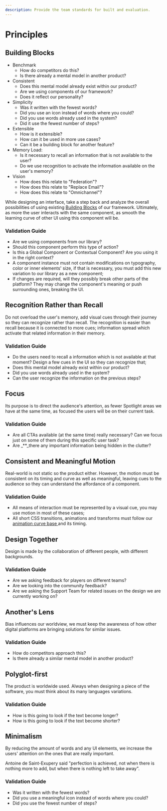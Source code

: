 ```yaml
---
description: Provide the team standards for built and evaluation.
---
```


# Principles

## Building Blocks

* Benchmark
  * How do competitors do this?
  * Is there already a mental model in another product?
* Consistent
  * Does this mental model already exist within our product?
  * Are we using components of our framework?
  * Does it reflect our personality?
* Simplicity
  * Was it written with the fewest words?
  * Did you use an icon instead of words where you could?
  * Did you use words already used in the system?
  * Did it use the fewest number of steps?
* Extensible
  * How is it extensible?
  * How can it be used in more use cases?
  * Can it be a building block for another feature?
* Memory Load:
  * Is it necessary to recall an information that is not available to the user?
  * Do we use recognition to activate the information available on the user's memory?
* Vision
  * How does this relate to "Federation"?
  * How does this relate to "Replace Email"?
  * How does this relate to "Omnichannel"?

While designing an interface, take a step back and analyze the overall possibilities of using existing [Building Blocks](rules/building-blocks-framework.md) of our framework. Ultimately, as more the user interacts with the same component, as smooth the learning curve of other UI using this component will be.

### Validation Guide

* Are we using components from our library?
* Should this component perform this type of action?
* Is this a Global Component or Contextual Component? Are you using it in the right context?
* A component instance must not contain modifications on typography, color or inner elements' size, if that is necessary, you must add this new variation to our library as a new component;
* If changes are required, will they possibly break other parts of the platform? They may change the component's meaning or push surrounding ones, breaking the UI.

## Recognition Rather than Recall

Do not overload the user's memory, add visual cues through their journey so they can recognize rather than recall. The recognition is easier than recall because it is connected to more cues; information spread which activate that related information in their memory.

### Validation Guide

* Do the users need to recall a information which is not available at that moment? Design a few cues in the UI so they can recognize that;
* Does this mental model already exist within our product?
* Did you use words already used in the system?
* Can the user recognize the information on the previous steps?

## Focus

Its purpose is to direct the audience's attention, as fewer Spotlight areas we have at the same time, as focused the users will be on their current task.

### Validation Guide

* Are all CTAs available \(at the same time\) really necessary? Can we focus just on some of them during this specific user task?
* Are _\*\*_there any important information being hidden in the clutter?

## Consistent and Meaningful Motion

Real-world is not static so the product either. However, the motion must be consistent on its timing and curve as well as meaningful, leaving cues to the audience so they can understand the affordance of a component.

### Validation Guide

* All means of interaction must be represented by a visual cue, you may use motion in most of these cases;
* All short CSS transitions, animations and transforms must follow our [animation curve base ](rules/animation-curve-and-timing.md)and its timing.

## Design Together

Design is made by the collaboration of different people, with different backgrounds.

### Validation Guide

* Are we asking feedback for players on different teams?
* Are we looking into the community feedback?
* Are we asking the Support Team for related issues on the design we are currently working on?

## Another's Lens

Bias influences our worldview, we must keep the awareness of how other digital platforms are bringing solutions for similar issues.

### Validation Guide

* How do competitors approach this?
* Is there already a similar mental model in another product? 

## Polyglot-first

The product is worldwide used. Always when designing a piece of the software, you must think about its many languages variations.

### Validation Guide

* How is this going to look if the text become longer?
* How is this going to look if the text become shorter?

## Minimalism

By reducing the amount of words and any UI elements, we increase the users' attention on the ones that are really important.

Antoine de Saint-Exupery said "perfection is achieved, not when there is nothing more to add, but when there is nothing left to take away".

### Validation Guide

* Was it written with the fewest words?
* Did you use a meaningful icon instead of words where you could?
* Did you use the fewest number of steps?

